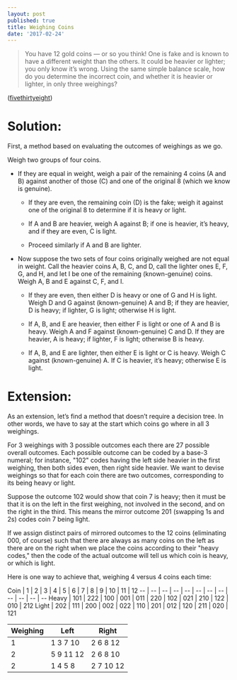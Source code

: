 ```yaml
---
layout: post
published: true
title: Weighing Coins
date: '2017-02-24'
---
```

> You have 12 gold coins — or so you think! One is fake and is known to have a different weight than the others. It could be heavier or lighter; you only know it’s wrong. Using the same simple balance scale, how do you determine the incorrect coin, and whether it is heavier or lighter, in only three weighings? 

<!--more-->

([fivethirtyeight](https://fivethirtyeight.com/features/two-mysteries-of-the-gold-coins/))

Solution:
=========

First, a method based on evaluating the outcomes of weighings as we go.

Weigh two groups of four coins.

-   If they are equal in weight, weigh a pair of the remaining 4 coins (A and B) against another of those (C) and one of the original 8 (which we know is genuine).

    -   If they are even, the remaining coin (D) is the fake; weigh it against one of the original 8 to determine if it is heavy or light.

    -   If A and B are heavier, weigh A against B; if one is heavier, it’s heavy, and if they are even, C is light.

    -   Proceed similarly if A and B are lighter.

-   Now suppose the two sets of four coins originally weighed are not equal in weight. Call the heavier coins A, B, C, and D, call the lighter ones E, F, G, and H, and let I be one of the remaining (known-genuine) coins. Weigh A, B and E against C, F, and I.

    -   If they are even, then either D is heavy or one of G and H is light. Weigh D and G against (known-genuine) A and B; if they are heavier, D is heavy; if lighter, G is light; otherwise H is light.

    -   If A, B, and E are heavier, then either F is light or one of A and B is heavy. Weigh A and F against (known-genuine) C and D. If they are heavier, A is heavy; if lighter, F is light; otherwise B is heavy.

    -   If A, B, and E are lighter, then either E is light or C is heavy. Weigh C against (known-genuine) A. If C is heavier, it’s heavy; otherwise E is light.

Extension:
==========

As an extension, let’s find a method that doesn’t require a decision tree. In other words, we have to say at the start which coins go where in all 3 weighings.

For 3 weighings with 3 possible outcomes each there are 27 possible overall outcomes. Each possible outcome can be coded by a base-3 numeral; for instance, "102" codes having the left side heavier in the first weighing, then both sides even, then right side heavier. We want to devise weighings so that for each coin there are two outcomes, corresponding to its being heavy or light.

Suppose the outcome 102 would show that coin 7 is heavy; then it must be that it is on the left in the first weighing, not involved in the second, and on the right in the third. This means the mirror outcome 201 (swapping 1s and 2s) codes coin 7 being light.

If we assign distinct pairs of mirrored outcomes to the 12 coins (eliminating 000, of course) such that there are always as many coins on the left as there are on the right when we place the coins according to their "heavy codes," then the code of the actual outcome will tell us which coin is heavy, or which is light.

Here is one way to achieve that, weighing 4 versus 4 coins each time:

Coin  | 1   | 2   | 3   | 4   | 5   | 6   | 7   | 8   | 9   | 10  | 11  | 12
--  | -- | -- | -- | -- | -- | -- | -- | -- | -- | -- | --
Heavy | 101 | 222 | 100 | 001 | 011 | 220 | 102 | 021 | 210 | 122 | 010 | 212
Light | 202 | 111 | 200 | 002 | 022 | 110 | 201 | 012 | 120 | 211 | 020 | 121

Weighing | Left | Right
-- | -- | --
1 | 1 3 7 10 | 2 6 8 12
2 | 5  9 11 12 | 2 6 8 10
2 | 1 4 5 8 | 2 7 10 12
